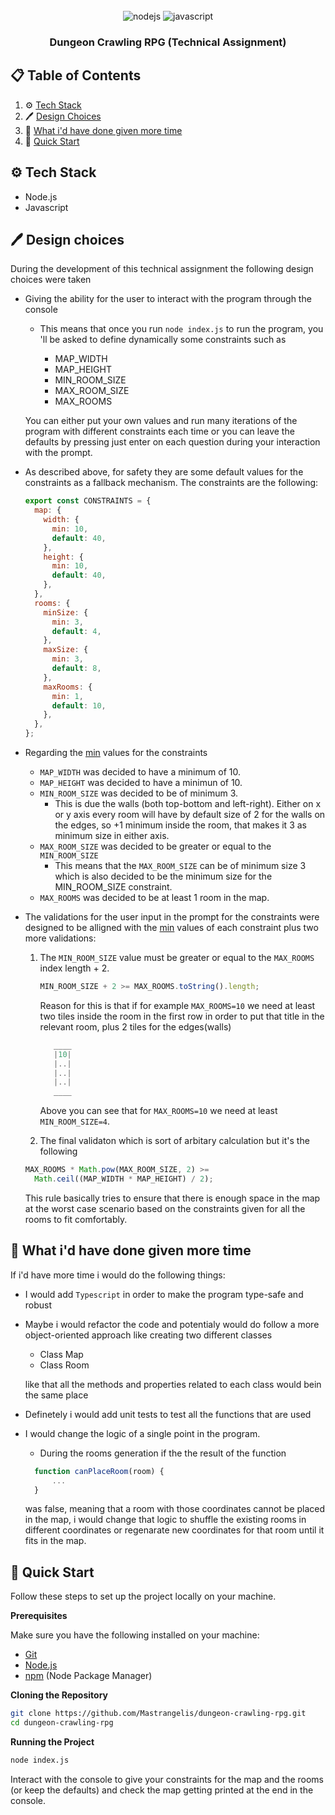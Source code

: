<div align="center">

  <br />

  <div>
    <img src="https://img.shields.io/badge/node-%3E%3D%2018.0.0-brightgreen" alt="nodejs" />
    <img src="https://img.shields.io/badge/JavaScript-ES6-yellow" alt="javascript" />
  </div>

  <h3 align="center">Dungeon Crawling RPG (Technical Assignment) </h3>
</div>

## 📋 <a name="table">Table of Contents</a>

1. ⚙️ [Tech Stack](#tech-stack)
2. 🖊️ [Design Choices](#design-choices)
3. 🤔 [What i'd have done given more time](#what-i-would-do-given-more-time)
4. 🤸 [Quick Start](#quick-start)

## <a name="tech-stack">⚙️ Tech Stack</a>

- Node.js
- Javascript

## <a name="design-choices"> 🖊️ Design choices</a>

During the development of this technical assignment the following design choices were taken

- Giving the ability for the user to interact with the program through the console

  - This means that once you run `node index.js` to run the program, you 'll be asked to define dynamically some constraints such as

    - MAP_WIDTH
    - MAP_HEIGHT
    - MIN_ROOM_SIZE
    - MAX_ROOM_SIZE
    - MAX_ROOMS

  You can either put your own values and run many iterations of the program with different constraints each time or you can leave the defaults by pressing just enter on each question during your interaction with the prompt.

- As described above, for safety they are some default values for the constraints as a fallback mechanism. The constraints are the following:

  ```js
  export const CONSTRAINTS = {
    map: {
      width: {
        min: 10,
        default: 40,
      },
      height: {
        min: 10,
        default: 40,
      },
    },
    rooms: {
      minSize: {
        min: 3,
        default: 4,
      },
      maxSize: {
        min: 3,
        default: 8,
      },
      maxRooms: {
        min: 1,
        default: 10,
      },
    },
  };
  ```

- Regarding the <u>min</u> values for the constraints

  - `MAP_WIDTH` was decided to have a minimum of 10.
  - `MAP_HEIGHT` was decided to have a minimun of 10.
  - `MIN_ROOM_SIZE` was decided to be of minimum 3.
    - This is due the walls (both top-bottom and left-right). Either on x or y axis every room will have by default size of 2 for the walls on the edges, so +1 minimum inside the room, that makes it 3 as minimum size in either axis.
  - `MAX_ROOM_SIZE` was decided to be greater or equal to the `MIN_ROOM_SIZE`
    - This means that the `MAX_ROOM_SIZE` can be of minimum size 3 which is also decided to be the minimum size for the MIN_ROOM_SIZE constraint.
  - `MAX_ROOMS` was decided to be at least 1 room in the map.

- The validations for the user input in the prompt for the constraints were designed to be alligned with the <u>min</u> values of each constraint plus two more validations:

  1. The `MIN_ROOM_SIZE` value must be greater or equal to the `MAX_ROOMS` index length + 2.

     ```js
     MIN_ROOM_SIZE + 2 >= MAX_ROOMS.toString().length;
     ```

     Reason for this is that if for example `MAX_ROOMS=10` we need at least two tiles inside the room in the first row in order to put that title in the relevant room, plus 2 tiles for the edges(walls)

     ```js
        ____
        |10|
        |..|
        |..|
        |..|
        ____
     ```

     Above you can see that for `MAX_ROOMS=10` we need at least `MIN_ROOM_SIZE=4`.

  2. The final validaton which is sort of arbitary calculation but it's the following

  ```js
  MAX_ROOMS * Math.pow(MAX_ROOM_SIZE, 2) >=
    Math.ceil((MAP_WIDTH * MAP_HEIGHT) / 2);
  ```

  This rule basically tries to ensure that there is enough space in the map at the worst case scenario based on the constraints given for all the rooms to fit comfortably.

## <a name="what-i-would-do-given-more-time"> 🤔 What i'd have done given more time </a>

If i'd have more time i would do the following things:

- I would add `Typescript` in order to make the program type-safe and robust
- Maybe i would refactor the code and potentialy would do follow a more object-oriented approach like creating two different classes

  - Class Map
  - Class Room

  like that all the methods and properties related to each class would bein the same place

- Definetely i would add unit tests to test all the functions that are used
- I would change the logic of a single point in the program.

  - During the rooms generation if the the result of the function

  ```js
    function canPlaceRoom(room) {
        ...
    }
  ```

  was false, meaning that a room with those coordinates cannot be placed in the map, i would change that logic to shuffle the existing rooms in different coordinates or regenarate new coordinates for that room until it fits in the map.

## <a name="quick-start">🤸 Quick Start</a>

Follow these steps to set up the project locally on your machine.

**Prerequisites**

Make sure you have the following installed on your machine:

- [Git](https://git-scm.com/)
- [Node.js](https://nodejs.org/en)
- [npm](https://www.npmjs.com/) (Node Package Manager)

**Cloning the Repository**

```bash
git clone https://github.com/Mastrangelis/dungeon-crawling-rpg.git
cd dungeon-crawling-rpg
```

**Running the Project**

```bash
node index.js
```

Interact with the console to give your constraints for the map and the rooms (or keep the defaults) and check the map getting printed at the end in the console.
